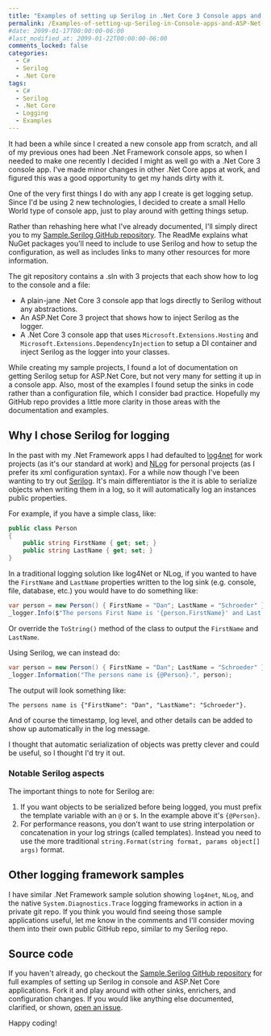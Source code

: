 ```yaml
---
title: "Examples of setting up Serilog in .Net Core 3 Console apps and ASP .Net Core 3"
permalink: /Examples-of-setting-up-Serilog-in-Console-apps-and-ASP-Net-Core-3/
#date: 2099-01-17T00:00:00-06:00
#last_modified_at: 2099-01-22T00:00:00-06:00
comments_locked: false
categories:
  - C#
  - Serilog
  - .Net Core
tags:
  - C#
  - Serilog
  - .Net Core
  - Logging
  - Examples
---
```


It had been a while since I created a new console app from scratch, and all of my previous ones had been .Net Framework console apps, so when I needed to make one recently I decided I might as well go with a .Net Core 3 console app.
I've made minor changes in other .Net Core apps at work, and figured this was a good opportunity to get my hands dirty with it.

One of the very first things I do with any app I create is get logging setup.
Since I'd be using 2 new technologies, I decided to create a small Hello World type of console app, just to play around with getting things setup.

Rather than rehashing here what I've already documented, I'll simply direct you to my [Sample.Serilog GitHub repository](https://github.com/deadlydog/Sample.Serilog).
The ReadMe explains what NuGet packages you'll need to include to use Serilog and how to setup the configuration, as well as includes links to many other resources for more information.

The git repository contains a .sln with 3 projects that each show how to log to the console and a file:

- A plain-jane .Net Core 3 console app that logs directly to Serilog without any abstractions.
- An ASP.Net Core 3 project that shows how to inject Serilog as the logger.
- A .Net Core 3 console app that uses `Microsoft.Extensions.Hosting` and `Microsoft.Extensions.DependencyInjection` to setup a DI container and inject Serilog as the logger into your classes.

While creating my sample projects, I found a lot of documentation on getting Serilog setup for ASP.Net Core, but not very many for setting it up in a console app.
Also, most of the examples I found setup the sinks in code rather than a configuration file, which I consider bad practice.
Hopefully my GitHub repo provides a little more clarity in those areas with the documentation and examples.

## Why I chose Serilog for logging

In the past with my .Net Framework apps I had defaulted to [log4net](https://logging.apache.org/log4net/release/manual/introduction.html) for work projects (as it's our standard at work) and [NLog](https://nlog-project.org/) for personal projects (as I prefer its xml configuration syntax).
For a while now though I've been wanting to try out [Serilog](https://serilog.net/).
It's main differentiator is the it is able to serialize objects when writing them in a log, so it will automatically log an instances public properties.

For example, if you have a simple class, like:

```csharp
public class Person
{
    public string FirstName { get; set; }
    public string LastName { get; set; }
}
```

In a traditional logging solution like log4Net or NLog, if you wanted to have the `FirstName` and `LastName` properties written to the log sink (e.g. console, file, database, etc.) you would have to do something like:

```csharp
var person = new Person() { FirstName = "Dan"; LastName = "Schroeder" }
_logger.Info($"The persons First Name is '{person.FirstName}' and Last Name is '{person.LastName}'.)
```

Or override the `ToString()` method of the class to output the `FirstName` and `LastName`.

Using Serilog, we can instead do:

```csharp
var person = new Person() { FirstName = "Dan"; LastName = "Schroeder" }
_logger.Information("The persons name is {@Person}.", person);
```

The output will look something like:

```text
The persons name is {"FirstName": "Dan", "LastName": "Schroeder"}.
```

And of course the timestamp, log level, and other details can be added to show up automatically in the log message.

I thought that automatic serialization of objects was pretty clever and could be useful, so I thought I'd try it out.

### Notable Serilog aspects

The important things to note for Serilog are:

1. If you want objects to be serialized before being logged, you must prefix the template variable with an `@` or `$`. In the example above it's `{@Person}`.
1. For performance reasons, you don't want to use string interpolation or concatenation in your log strings (called templates).
Instead you need to use the more traditional `string.Format(string format, params object[] args)` format.

## Other logging framework samples

I have similar .Net Framework sample solution showing `log4net`, `NLog`, and the native `System.Diagnostics.Trace` logging frameworks in action in a private git repo.
If you think you would find seeing those sample applications useful, let me know in the comments and I'll consider moving them into their own public GitHub repo, similar to my Serilog repo.

## Source code

If you haven't already, go checkout the [Sample.Serilog GitHub repository](https://github.com/deadlydog/Sample.Serilog) for full examples of setting up Serilog in console and ASP.Net Core applications.
Fork it and play around with other sinks, enrichers, and configuration changes.
If you would like anything else documented, clarified, or shown, [open an issue](https://github.com/deadlydog/Sample.Serilog/issues).

Happy coding!
